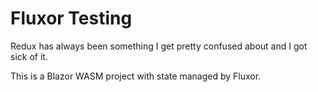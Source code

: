 # Fluxor Testing

Redux has always been something I get pretty confused about and I got sick of it.

This is a Blazor WASM project with state managed by Fluxor.
